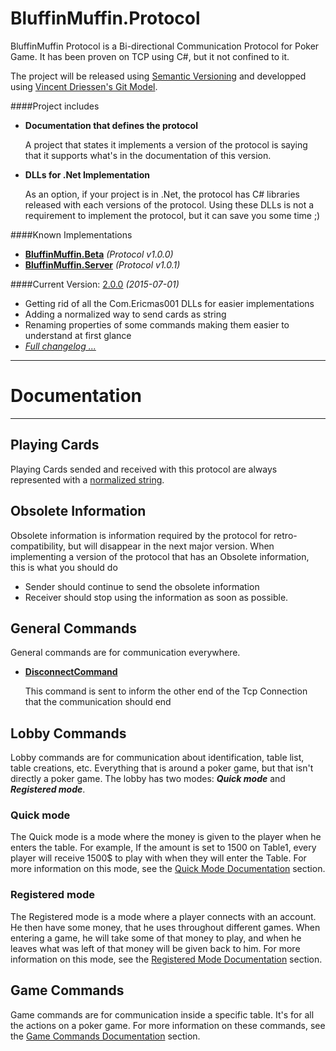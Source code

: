 # BluffinMuffin.Protocol

BluffinMuffin Protocol is a Bi-directional Communication Protocol for Poker Game. It has been proven on TCP using C#, but it not confined to it.

The project will be released using [Semantic Versioning](http://semver.org) and developped using [Vincent Driessen's Git Model](http://nvie.com/posts/a-successful-git-branching-model/).

####Project includes
 * **Documentation that defines the protocol**

   A project that states it implements a version of the protocol is saying that it supports what's in the documentation of this version.
   
 * **DLLs for .Net Implementation**

   As an option, if your project is in .Net, the protocol has C# libraries released with each versions of the protocol. Using these DLLs is not a requirement to implement the protocol, but it can save you some time ;)
    
####Known Implementations
 * **[BluffinMuffin.Beta](http://ericmas001.github.io/BluffinMuffin.Beta)** *(Protocol v1.0.0)*
 * **[BluffinMuffin.Server](http://ericmas001.github.io/BluffinMuffin.Server)** *(Protocol v1.0.1)*


####Current Version: [2.0.0](https://github.com/Ericmas001/BluffinMuffin.Protocol/releases/tag/v2.0.0) *(2015-07-01)*
 * Getting rid of all the Com.Ericmas001 DLLs for easier implementations
 * Adding a normalized way to send cards as string
 * Renaming properties of some commands making them easier to understand at first glance
 * *[Full changelog ...](https://github.com/Ericmas001/BluffinMuffin.Protocol/blob/master/CHANGELOG.md)*


----
# Documentation
----

## Playing Cards
Playing Cards sended and received with this protocol are always represented with a [normalized string](https://github.com/Ericmas001/BluffinMuffin.Protocol/blob/master/Documentation/PlayingCard.md).

## Obsolete Information
Obsolete information is information required by the protocol for retro-compatibility, but will disappear in the next major version.
When implementing a version of the protocol that has an Obsolete information, this is what you should do
 * Sender should continue to send the obsolete information
 * Receiver should stop using the information as soon as possible.

## General Commands
General commands are for communication everywhere.

 * **[DisconnectCommand](https://github.com/Ericmas001/BluffinMuffin.Protocol/blob/master/Documentation/BluffinMuffin.Protocol.DisconnectCommand.md)** 

   This command is sent to inform the other end of the Tcp Connection that the communication should end

## Lobby Commands
Lobby commands are for communication about identification, table list, table creations, etc. Everything that is around a poker game, but that isn't directly a poker game.
The lobby has two modes: ***Quick mode*** and ***Registered mode***. 

### Quick mode
The Quick mode is a mode where the money is given to the player when he enters the table. For example, If the amount is set to 1500 on Table1, every player will receive 1500$ to play with when they will enter the Table.
For more information on this mode, see the [Quick Mode Documentation](https://github.com/Ericmas001/BluffinMuffin.Protocol/blob/master/Documentation/LobbyQuickMode.md) section.

### Registered mode
The Registered mode is a mode where a player connects with an account. He then have some money, that he uses throughout different games. When entering a game, he will take some of that money to play, and when he leaves what was left of that money will be given back to him.
For more information on this mode, see the [Registered Mode Documentation](https://github.com/Ericmas001/BluffinMuffin.Protocol/blob/master/Documentation/LobbyRegisteredMode.md) section.

## Game Commands
Game commands are for communication inside a specific table. It's for all the actions on a poker game.
For more information on these commands, see the [Game Commands Documentation](https://github.com/Ericmas001/BluffinMuffin.Protocol/blob/master/Documentation/Game.md) section.
